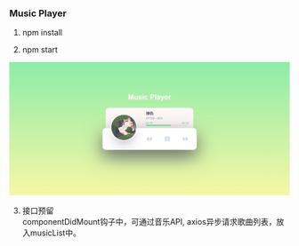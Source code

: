 ### Music Player

1. npm install

2. npm start

![](./public/bg.jpg)

3. 接口预留  
componentDidMount钩子中，可通过音乐API, axios异步请求歌曲列表，放入musicList中。
